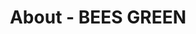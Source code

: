 ---
title: About - BEES GREEN


description: By investing in renewable energy and reducing pollutant emissions, we are bringing a green future to our children so they can grow up in a pollution-free and healthy environment.

depict: Bees Green has been focusing on improving the performance and reliability of module products, insisting on independent R&D and innovation, and holding the core technology system with independent intellectual property rights, including large-size wafer technology, high-efficiency monocrystalline PERC technology, N-type HJT cell technology, multi-grid + half-sheet cell technology, bifacial cell and double-glass module technology, and grid-connected inverter technology, etc. Bees Green has also taken the lead in formulating the IEC standard for electrical parameters of crystalline silicon bifacial PV cells.
---